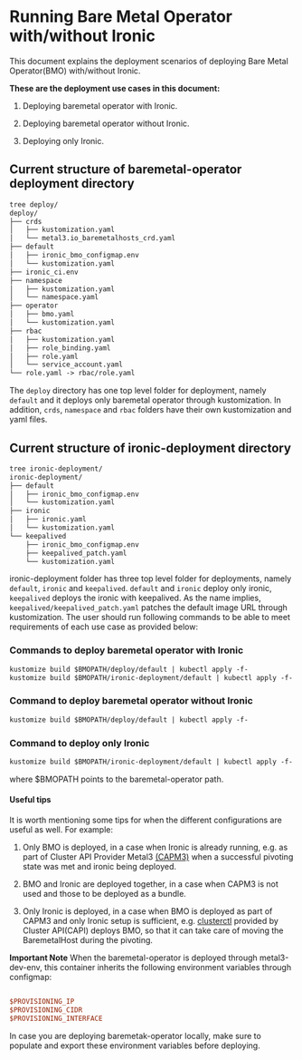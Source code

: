 # Running Bare Metal Operator with/without Ironic

This document explains the deployment scenarios of deploying Bare Metal
Operator(BMO) with/without Ironic.

**These are the deployment use cases in this document:**

1. Deploying baremetal operator with Ironic.

2. Deploying baremetal operator without Ironic.

3. Deploying only Ironic.

## Current structure of baremetal-operator deployment directory

```diff
tree deploy/
deploy/
├── crds
│   ├── kustomization.yaml
│   └── metal3.io_baremetalhosts_crd.yaml
├── default
│   ├── ironic_bmo_configmap.env
│   └── kustomization.yaml
├── ironic_ci.env
├── namespace
│   ├── kustomization.yaml
│   └── namespace.yaml
├── operator
│   ├── bmo.yaml
│   └── kustomization.yaml
├── rbac
│   ├── kustomization.yaml
│   ├── role_binding.yaml
│   ├── role.yaml
│   └── service_account.yaml
└── role.yaml -> rbac/role.yaml
```

The `deploy` directory has one top level folder for deployment,
namely `default` and it deploys only baremetal operator through kustomization.
In addition, `crds`, `namespace` and `rbac` folders have their own kustomization
and yaml files.

## Current structure of ironic-deployment directory

```diff
tree ironic-deployment/
ironic-deployment/
├── default
│   ├── ironic_bmo_configmap.env
│   └── kustomization.yaml
├── ironic
│   ├── ironic.yaml
│   └── kustomization.yaml
└── keepalived
    ├── ironic_bmo_configmap.env
    ├── keepalived_patch.yaml
    └── kustomization.yaml
```

ironic-deployment folder has three top level folder for deployments,
namely `default`,  `ironic` and `keepalived`. `default` and `ironic` deploy
only ironic, `keepalived` deploys the ironic with keepalived. As the name
implies, `keepalived/keepalived_patch.yaml` patches the default image URL
through kustomization.
The user should run following commands to be able to meet requirements of each
use case as provided below:

### Commands to deploy baremetal operator with Ironic

```diff
kustomize build $BMOPATH/deploy/default | kubectl apply -f-
kustomize build $BMOPATH/ironic-deployment/default | kubectl apply -f-
```

### Command to deploy baremetal operator without Ironic

```diff
kustomize build $BMOPATH/deploy/default | kubectl apply -f-
```

### Command to deploy only Ironic

```diff
kustomize build $BMOPATH/ironic-deployment/default | kubectl apply -f-
```

where $BMOPATH points to the baremetal-operator path.

#### Useful tips

It is worth mentioning some tips for when the different configurations are
useful as well. For example:

1. Only BMO is deployed, in  a case when Ironic is already running, e.g. as part
   of Cluster API Provider Metal3
   [(CAPM3)](https://github.com/metal3-io/cluster-api-provider-metal3) when
   a successful pivoting state was met and ironic being deployed.

2. BMO and Ironic are deployed together, in a case when CAPM3 is not used and
   those to be deployed as a bundle.

3. Only Ironic is deployed, in a case when BMO is deployed as part of CAPM3 and
   only Ironic setup is sufficient, e.g.
   [clusterctl](https://cluster-api.sigs.k8s.io/clusterctl/commands/move.html)
   provided by Cluster API(CAPI) deploys BMO, so that it can take care of moving
   the BaremetalHost during the pivoting.

**Important Note**
When the baremetal-operator is deployed through metal3-dev-env, this container
inherits the following environment variables through configmap:

```ini

$PROVISIONING_IP
$PROVISIONING_CIDR
$PROVISIONING_INTERFACE

```

In case you are deploying baremetak-operator locally, make sure to populate and
export these environment variables before deploying.
